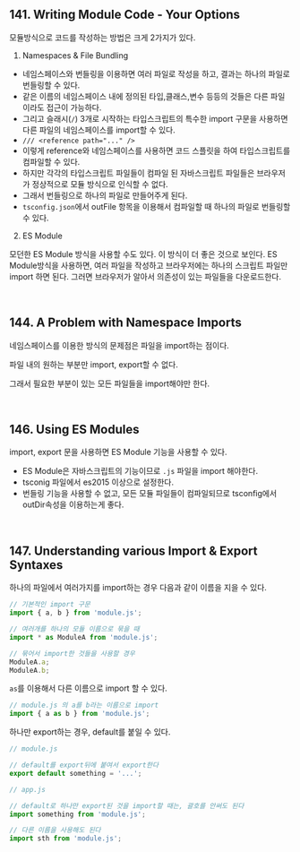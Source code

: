 ## 141. Writing Module Code - Your Options

모듈방식으로 코드를 작성하는 방법은 크게 2가지가 있다.

1. Namespaces & File Bundling

- 네임스페이스와 번들링을 이용하면 여러 파일로 작성을 하고, 결과는 하나의 파일로 번들링할 수 있다.
- 같은 이름의 네임스페이스 내에 정의된 타입,클래스,변수 등등의 것들은 다른 파일이라도 접근이 가능하다.
- 그리고 슬래시(`/`) 3개로 시작하는 타입스크립트의 특수한 import 구문을 사용하면 다른 파일의 네임스페이스를 import할 수 있다.
- `/// <reference path="..." />`
- 이렇게 reference와 네임스페이스를 사용하면 코드 스플릿을 하여 타입스크립트를 컴파일할 수 있다.
- 하지만 각각의 타입스크립트 파일들이 컴파일 된 자바스크립트 파일들은 브라우저가 정상적으로 모듈 방식으로 인식할 수 없다.
- 그래서 번들링으로 하나의 파일로 만들어주게 된다.
- `tsconfig.json`에서 outFile 항목을 이용해서 컴파일할 때 하나의 파일로 번들링할 수 있다.

2. ES Module

모던한 ES Module 방식을 사용할 수도 있다. 이 방식이 더 좋은 것으로 보인다.
ES Module방식을 사용하면, 여러 파일을 작성하고 브라우저에는 하나의 스크립트 파일만 import 하면 된다.
그러면 브라우저가 알아서 의존성이 있는 파일들을 다운로드한다.

<br>

## 144. A Problem with Namespace Imports

네임스페이스를 이용한 방식의 문제점은 파일을 import하는 점이다.

파일 내의 원하는 부분만 import, export할 수 없다.

그래서 필요한 부분이 있는 모든 파일들을 import해야만 한다.

<br>

## 146. Using ES Modules

import, export 문을 사용하면 ES Module 기능을 사용할 수 있다.

- ES Module은 자바스크립트의 기능이므로 `.js` 파일을 import 해야한다.
- tsconig 파일에서 es2015 이상으로 설정한다.
- 번들링 기능을 사용할 수 없고, 모든 모듈 파일들이 컴파일되므로 tsconfig에서 outDir속성을 이용하는게 좋다.

<br>

## 147. Understanding various Import & Export Syntaxes

하나의 파일에서 여러가지를 import하는 경우 다음과 같이 이름을 지을 수 있다.

```javascript
// 기본적인 import 구문
import { a, b } from 'module.js';

// 여러개를 하나의 모듈 이름으로 묶을 때
import * as ModuleA from 'module.js';

// 묶어서 import한 것들을 사용할 경우
ModuleA.a;
ModuleA.b;
```

`as`를 이용해서 다른 이름으로 import 할 수 있다.

```javascript
// module.js 의 a를 b라는 이름으로 import
import { a as b } from 'module.js';
```

하나만 export하는 경우, default를 붙일 수 있다.

```javascript
// module.js

// default를 export뒤에 붙여서 export한다
export default something = '...';

// app.js

// default로 하나만 export된 것을 import할 때는, 괄호를 안써도 된다
import something from 'module.js';

// 다른 이름을 사용해도 된다
import sth from 'module.js';
```
